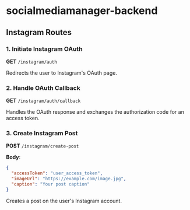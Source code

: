 # socialmediamanager-backend

## Instagram Routes

### 1. Initiate Instagram OAuth
**GET** `/instagram/auth`

Redirects the user to Instagram's OAuth page.

### 2. Handle OAuth Callback
**GET** `/instagram/auth/callback`

Handles the OAuth response and exchanges the authorization code for an access token.

### 3. Create Instagram Post
**POST** `/instagram/create-post`

**Body**:
```json
{
  "accessToken": "user_access_token",
  "imageUrl": "https://example.com/image.jpg",
  "caption": "Your post caption"
}
```

Creates a post on the user's Instagram account.